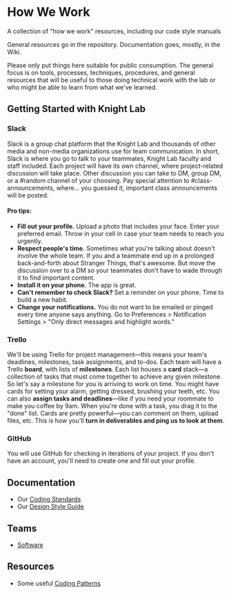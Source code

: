 # How We Work
A collection of "how we work" resources, including our code style manuals


General resources go in the repository. Documentation goes, mostly, in the Wiki.

Please only put things here suitable for public consumption. The general focus is on tools, processes, techniques, procedures, and general resources that will be useful to those doing technical work with the lab or who might be able to learn from what we've learned.

## Getting Started with Knight Lab

### Slack
Slack is a group chat platform that the Knight Lab and thousands of other media and non-media organizations use for team communication. In short, Slack is where you go to talk to your teammates, Knight Lab faculty and staff included. Each project will have its own channel, where project-related discussion will take place. Other discussion you can take to DM, group DM, or a #random channel of your choosing. Pay special attention to #class-announcements, where... you guessed it, important class announcements will be posted. 

#### Pro tips: 
- **Fill out your profile.** Upload a photo that includes your face. Enter your preferred email. Throw in your cell in case your team needs to reach you urgently. 
- **Respect people's time.** Sometimes what you're talking about doesn't involve the whole team. If you and a teammate end up in a prolonged back-and-forth about Stranger Things, that's awesome. But move the discussion over to a DM so your teammates don't have to wade through it to find important content.
- **Install it on your phone.** The app is great. 
- **Can't remember to check Slack?** Set a reminder on your phone. Time to build a new habit.
- **Change your notifications.** You do not want to be emailed or pinged every time anyone says anything. Go to Preferences > Notification Settings > "Only direct messages and highlight words." 

### Trello
We'll be using Trello for project management—this means your team's deadlines, milestones, task assignments, and to-dos. Each team will have a Trello **board**, with lists of **milestones**. Each list houses a **card** stack—a collection of tasks that must come together to achieve any given milestone. So let's say a milestone for you is arriving to work on time. You might have cards for setting your alarm, getting dressed, brushing your teeth, etc. You can also **assign tasks and deadlines**—like if you need your roommate to make you coffee by 9am. When you're done with a task, you drag it to the "done" list. Cards are pretty powerful—you can comment on them, upload files, etc. This is how you'll **turn in deliverables and ping us to look at them**. 

### GitHub 
You will use GitHub for checking in iterations of your project. If you don't have an account, you'll need to create one and fill out your profile.

## Documentation

 * Our [Coding Standards](https://github.com/NUKnightLab/tools-and-techniques/wiki/Coding-standards)
 * Our [Design Style Guide](https://purpleline.knightlab.com/)

## Teams

 * [Software](https://github.com/NUKnightLab/how-we-work/blob/master/teams/Software.md)
 
## Resources

 * Some useful [Coding Patterns](https://github.com/NUKnightLab/tools-and-techniques/tree/master/patterns)
 
